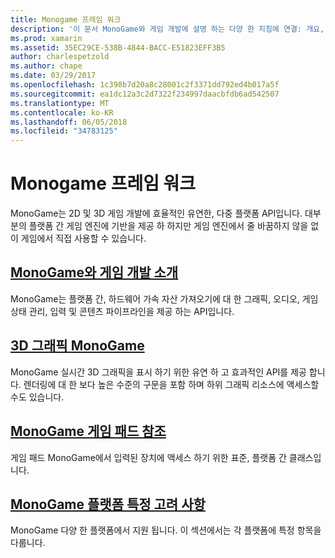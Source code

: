 ```yaml
---
title: Monogame 프레임 워크
description: '이 문서 MonoGame와 게임 개발에 설명 하는 다양 한 지침에 연결: 개요, 토론 3D 그래픽 및 게임 패드에 대 한 플랫폼 관련 고려 사항 살펴봅니다.'
ms.prod: xamarin
ms.assetid: 35EC29CE-538B-4844-BACC-E51823EFF3B5
author: charlespetzold
ms.author: chape
ms.date: 03/29/2017
ms.openlocfilehash: 1c398b7d20a8c28001c2f3371dd792ed4b017a5f
ms.sourcegitcommit: ea1dc12a3c2d7322f234997daacbfdb6ad542507
ms.translationtype: MT
ms.contentlocale: ko-KR
ms.lasthandoff: 06/05/2018
ms.locfileid: "34783125"
---
```

# <a name="monogame-framework"></a>Monogame 프레임 워크

MonoGame는 2D 및 3D 게임 개발에 효율적인 유연한, 다중 플랫폼 API입니다. 대부분의 플랫폼 간 게임 엔진에 기반을 제공 하 하지만 게임 엔진에서 줄 바꿈하지 않을 없이 게임에서 직접 사용할 수 있습니다.

## <a name="introduction-to-game-development-with-monogamegraphics-gamesmonogameintroductionindexmd"></a>[MonoGame와 게임 개발 소개](~/graphics-games/monogame/introduction/index.md)

MonoGame는 플랫폼 간, 하드웨어 가속 자산 가져오기에 대 한 그래픽, 오디오, 게임 상태 관리, 입력 및 콘텐츠 파이프라인을 제공 하는 API입니다.

## <a name="3d-graphics-with-monogamegraphics-gamesmonogame3dindexmd"></a>[3D 그래픽 MonoGame](~/graphics-games/monogame/3d/index.md)

MonoGame 실시간 3D 그래픽을 표시 하기 위한 유연 하 고 효과적인 API를 제공 합니다. 렌더링에 대 한 보다 높은 수준의 구문을 포함 하며 하위 그래픽 리소스에 액세스할 수도 있습니다.

## <a name="monogame-gamepad-referencegraphics-gamesmonogameinputmd"></a>[MonoGame 게임 패드 참조](~/graphics-games/monogame/input.md)

게임 패드 MonoGame에서 입력된 장치에 액세스 하기 위한 표준, 플랫폼 간 클래스입니다.

## <a name="monogame-platform-specific-considerationsgraphics-gamesmonogameplatformsindexmd"></a>[MonoGame 플랫폼 특정 고려 사항](~/graphics-games/monogame/platforms/index.md)

MonoGame 다양 한 플랫폼에서 지원 됩니다. 이 섹션에서는 각 플랫폼에 특정 항목을 다룹니다.
